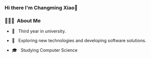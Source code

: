 
### Hi there I'm Changming Xiao👋

<h3> 👨🏻‍💻 &nbsp;About Me </h3>

- 🤡 &nbsp; Third year in university.

- 🤔 &nbsp; Exploring new technologies and developing software solutions.
- 🎓 &nbsp; Studying Computer Science 





